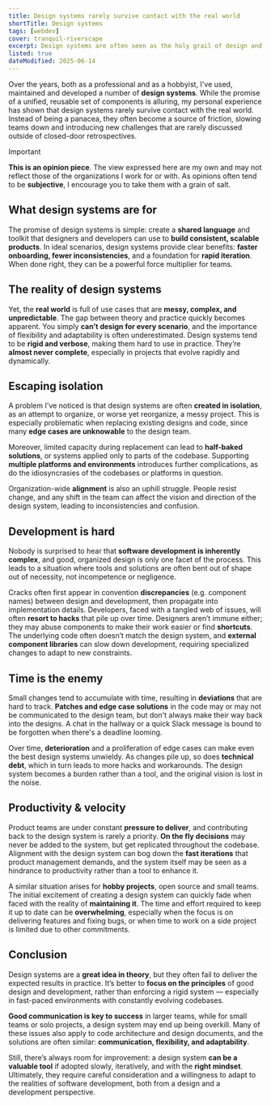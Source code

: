 ```yaml
---
title: Design systems rarely survive contact with the real world
shortTitle: Design systems
tags: [webdev]
cover: tranquil-riverscape
excerpt: Design systems are often seen as the holy grail of design and development, but there are a few issues that can arise in the real world.
listed: true
dateModified: 2025-06-14
---
```


Over the years, both as a professional and as a hobbyist, I've used, maintained and developed a number of **design systems**. While the promise of a unified, reusable set of components is alluring, my personal experience has shown that design systems rarely survive contact with the real world. Instead of being a panacea, they often become a source of friction, slowing teams down and introducing new challenges that are rarely discussed outside of closed-door retrospectives.

> [!IMPORTANT]
>
> **This is an opinion piece**. The view expressed here are my own and may not reflect those of the organizations I work for or with. As opinions often tend to be **subjective**, I encourage you to take them with a grain of salt.

## What design systems are for

The promise of design systems is simple: create a **shared language** and toolkit that designers and developers can use to **build consistent, scalable products**. In ideal scenarios, design systems provide clear benefits: **faster onboarding, fewer inconsistencies**, and a foundation for **rapid iteration**. When done right, they can be a powerful force multiplier for teams.

## The reality of design systems

Yet, the **real world** is full of use cases that are **messy, complex, and unpredictable**. The gap between theory and practice quickly becomes apparent. You simply **can’t design for every scenario**, and the importance of flexibility and adaptability is often underestimated. Design systems tend to be **rigid and verbose**, making them hard to use in practice. They’re **almost never complete**, especially in projects that evolve rapidly and dynamically.

## Escaping isolation

A problem I've noticed is that design systems are often **created in isolation**, as an attempt to organize, or worse yet reorganize, a messy project. This is especially problematic when replacing existing designs and code, since many **edge cases are unknowable** to the design team.

Moreover, limited capacity during replacement can lead to **half-baked solutions**, or systems applied only to parts of the codebase. Supporting **multiple platforms and environments** introduces further complications, as do the idiosyncrasies of the codebases or platforms in question.

Organization-wide **alignment** is also an uphill struggle. People resist change, and any shift in the team can affect the vision and direction of the design system, leading to inconsistencies and confusion.

## Development is hard

Nobody is surprised to hear that **software development is inherently complex**, and good, organized design is only one facet of the process. This leads to a situation where tools and solutions are often bent out of shape out of necessity, not incompetence or negligence.

Cracks often first appear in convention **discrepancies** (e.g. component names) between design and development, then propagate into implementation details. Developers, faced with a tangled web of issues, will often **resort to hacks** that pile up over time. Designers aren’t immune either; they may abuse components to make their work easier or find **shortcuts**. The underlying code often doesn’t match the design system, and **external component libraries** can slow down development, requiring specialized changes to adapt to new constraints.

## Time is the enemy

Small changes tend to accumulate with time, resulting in **deviations** that are hard to track. **Patches and edge case solutions** in the code may or may not be communicated to the design team, but don't always make their way back into the designs. A chat in the hallway or a quick Slack message is bound to be forgotten when there's a deadline looming.

Over time, **deterioration** and a proliferation of edge cases can make even the best design systems unwieldy. As changes pile up, so does **technical debt**, which in turn leads to more hacks and workarounds. The design system becomes a burden rather than a tool, and the original vision is lost in the noise.

## Productivity & velocity

Product teams are under constant **pressure to deliver**, and contributing back to the design system is rarely a priority. **On the fly decisions** may never be added to the system, but get replicated throughout the codebase. Alignment with the design system can bog down the **fast iterations** that product management demands, and the system itself may be seen as a hindrance to productivity rather than a tool to enhance it.

A similar situation arises for **hobby projects**, open source and small teams. The initial excitement of creating a design system can quickly fade when faced with the reality of **maintaining it**. The time and effort required to keep it up to date can be **overwhelming**, especially when the focus is on delivering features and fixing bugs, or when time to work on a side project is limited due to other commitments.

## Conclusion

Design systems are a **great idea in theory**, but they often fail to deliver the expected results in practice. It’s better to **focus on the principles** of good design and development, rather than enforcing a rigid system — especially in fast-paced environments with constantly evolving codebases.

**Good communication is key to success** in larger teams, while for small teams or solo projects, a design system may end up being overkill. Many of these issues also apply to code architecture and design documents, and the solutions are often similar: **communication, flexibility, and adaptability**.

Still, there’s always room for improvement: a design system **can be a valuable tool** if adopted slowly, iteratively, and with the **right mindset**. Ultimately, they require careful consideration and a willingness to adapt to the realities of software development, both from a design and a development perspective.
